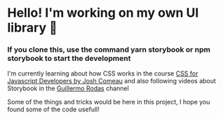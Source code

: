 # Hello! I'm working on my own UI library 🦋

### If you clone this, use the command yarn storybook or npm storybook to start the development

I'm currently learning about how CSS works in the course [CSS for Javascript Developers by Josh Comeau](https://css-for-js.dev/) and also following videos about Storybook in the [Guillermo Rodas](https://www.youtube.com/c/GuillermoRodas/videos) channel

Some of the things and tricks would be here in this project, I hope you found some of the code usefull!
